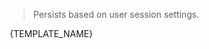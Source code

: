 > Persists based on user session settings.
<webui-side-by-side>
    <webui-flex column>
        <webui-input-text label="Session Struct Test - subscribed to session-test.name" compact theme="danger" placeholder="Data entered here will persist through page navigations." data-trigger="session-test.name" data-subscribe="session-test.name:value"></webui-input-text>
        <webui-input-text theme="info" label="Session Test.One" placeholder="One" data-trigger="session-test.one" data-subscribe="session-test.one:value"></webui-input-text>
        <webui-input-text theme="tertiary" label="Session Test.Two" placeholder="Two" data-trigger="session-test.two" data-subscribe="session-test.two:value"></webui-input-text>
        <webui-input-text theme="secondary" label="Session Test.Three" placeholder="Three" data-trigger="session-test.three" data-subscribe="session-test.three:value"></webui-input-text>
        <webui-dropdown theme="primary" data-name="session-test-selected" icon="flask-vial" label="Dropdown Test" newlabel="Select an Option!" data-trigger="session-test.dropdown" data-subscribe="session-test.dropdown" data-options="page-dropdown-test">
            <option slot="template">{TEMPLATE_NAME}</option>
        </webui-dropdown>
    </webui-flex>
    <webui-paper>
        <webui-code label="session-test" lang="json" data-subscribe="session-test"></webui-code>
        <webui-code theme="tertiary" label="test-selected" lang="json" data-subscribe="test-selected"></webui-code>
        <webui-code theme="primary" label="test-selected.name" lang="json" data-subscribe="test-selected.name"></webui-code>
    </webui-paper>
</webui-side-by-side>

<webui-myfi-storage-consent></webui-myfi-storage-consent>
